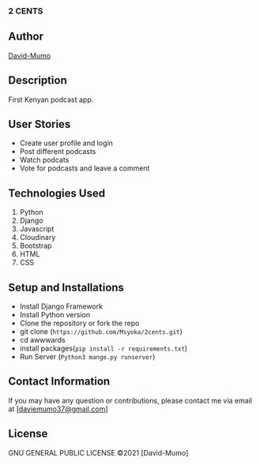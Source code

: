 ### 2 CENTS

## Author

[David-Mumo](https://github.com/Msyoka)

## Description

First Kenyan podcast app.

## User Stories

- Create user profile and login
- Post different podcasts
- Watch podcats
- Vote for podcasts and leave a comment

## Technologies Used

1. Python 
2. Django 
3. Javascript
4. Cloudinary
5. Bootstrap
6. HTML 
7. CSS

## Setup and Installations

- Install Django Framework
- Install Python version
- Clone the repository or fork the repo
- git clone (`https://github.com/Msyoka/2cents.git`)
- cd awwwards
- install packages(`pip install -r requirements.txt`)
- Run Server (`Python3 mange.py runserver`)

## Contact Information

If you may have any question or contributions, please contact me via email at [daviemumo37@gmail.com]

## License

GNU GENERAL PUBLIC LICENSE &copy;2021 [David-Mumo]